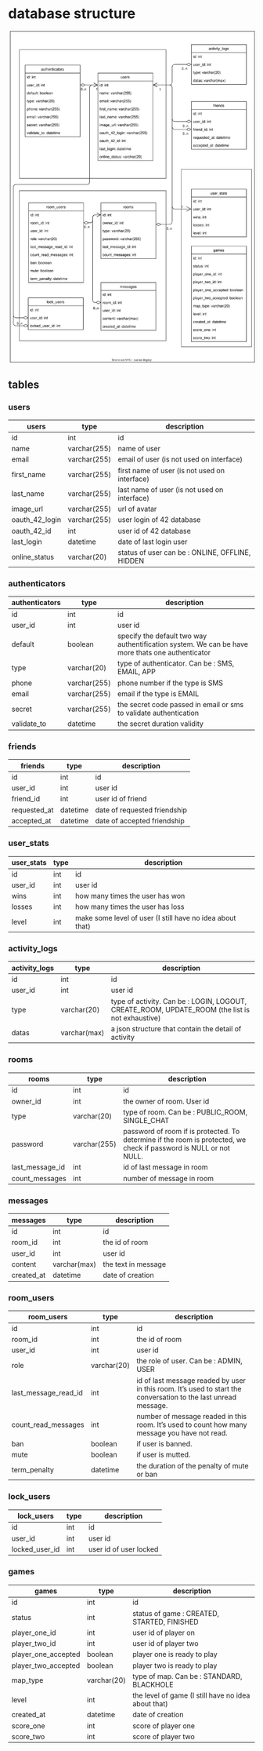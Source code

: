 # database structure

<img src="database.svg" alt="db" />

## tables

### users

|users               |type        |description |
|--------------------|------------|------------|
|id                  |int         |id          |
|name                |varchar(255)|name of user|
|email               |varchar(255)|email of user (is not used on interface)|
|first_name          |varchar(255)|first name of user (is not used on interface)|
|last_name           |varchar(255)|last name of user (is not used on interface)|
|image_url           |varchar(255)|url of avatar|
|oauth_42_login      |varchar(255)|user login of 42 database|
|oauth_42_id         |int         |user id of 42 database|
|last_login          |datetime    |date of last login user|
|online_status       |varchar(20) |status of user can be : ONLINE, OFFLINE, HIDDEN|


### authenticators

|authenticators      |type        |description |
|--------------------|------------|------------|
|id                  |int         |id          |
|user_id             |int         |user id     |
|default             |boolean     |specify the default two way authentification system. We can be have more thats one authenticator|
|type                |varchar(20) |type of authenticator. Can be : SMS, EMAIL, APP|
|phone               |varchar(255)|phone number if the type is SMS|
|email               |varchar(255)|email if the type is EMAIL|
|secret              |varchar(255)|the secret code passed in email or sms to validate authentication|
|validate_to         |datetime    |the secret duration validity|


### friends

|friends             |type        |description |
|--------------------|------------|------------|
|id                  |int         |id          |
|user_id             |int         |user id     |
|friend_id           |int         |user id of friend|
|requested_at        |datetime    |date of requested friendship|
|accepted_at         |datetime    |date of accepted friendship|

### user_stats

|user_stats          |type        |description |
|--------------------|------------|------------|
|id                  |int         |id          |
|user_id             |int         |user id     |
|wins                |int         |how many times the user has won|
|losses              |int         |how many times the user has loss|
|level               |int         |make some level of user (I still have no idea about that)|


### activity_logs

|activity_logs       |type        |description |
|--------------------|------------|------------|
|id                  |int         |id          |
|user_id             |int         |user id     |
|type                |varchar(20) |type of activity. Can be : LOGIN, LOGOUT, CREATE_ROOM, UPDATE_ROOM (the list is not exhaustive)|
|datas               |varchar(max)|a json structure that contain the detail of activity|


### rooms

|rooms               |type        |description |
|--------------------|------------|------------|
|id                  |int         |id          |
|owner_id            |int         |the owner of room. User id|
|type                |varchar(20) |type of room. Can be : PUBLIC_ROOM, SINGLE_CHAT|
|password            |varchar(255)|password of room if is protected. To determine if the room is protected, we check if password is NULL or not NULL.|
|last_message_id     |int         |id of last message in room|
|count_messages      |int         |number of message in room|

### messages

|messages            |type        |description |
|--------------------|------------|------------|
|id                  |int         |id          |
|room_id             |int         |the id of room|
|user_id             |int         |user id     |
|content             |varchar(max)|the text in message|
|created_at          |datetime    |date of creation|

### room_users

|room_users          |type        |description |
|--------------------|------------|------------|
|id                  |int         |id          |
|room_id             |int         |the id of room|
|user_id             |int         |user id     |
|role                |varchar(20) |the role of user. Can be : ADMIN, USER|
|last_message_read_id|int         |id of last message readed by user in this room. It’s used to start the conversation to the last unread message.|
|count_read_messages |int         |number of message readed in this room. It’s used to count how many message you have not read.|
|ban                 |boolean     |if user is banned.|
|mute                |boolean     |if user is mutted.|
|term_penalty        |datetime    |the duration of the penalty of mute or ban|

### lock_users

|lock_users          |type        |description |
|--------------------|------------|------------|
|id                  |int         |id          |
|user_id             |int         |user id     |
|locked_user_id      |int         |user id of user locked|

### games

|games               |type        |description |
|--------------------|------------|------------|
|id                  |int         |id          |
|status              |int         |status of game : CREATED, STARTED, FINISHED|
|player_one_id       |int         |user id of player on|
|player_two_id       |int         |user id of player two|
|player_one_accepted |boolean     |player one is ready to play|
|player_two_accepted |boolean     |player two is ready to play|
|map_type            |varchar(20) |type of map. Can be : STANDARD, BLACKHOLE|
|level               |int         |the level of game (I still have no idea about that)|
|created_at          |datetime    |date of creation|
|score_one           |int         |score of player one|
|score_two           |int         |score of player two|
